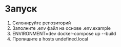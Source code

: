 # Запуск

1. Склонируйте репозиторий
2. Заполните .env файл на основе .env.example
3. ENVIRONMENT=dev docker-compose up --build
4. Пропишите в hosts undefined.local